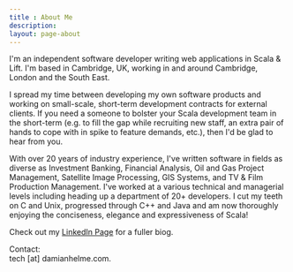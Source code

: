 ```yaml
---
title : About Me
description:
layout: page-about
---
```


I'm an independent software developer writing web applications in Scala & Lift.
I'm based in Cambridge, UK, working in and around Cambridge, London and the South East.

I spread my time between developing my own software products and working on small-scale, short-term development contracts for external clients. If you need a someone to bolster your Scala development team in the short-term (e.g. to fill the gap while recruiting new staff, an extra pair of hands to cope with in spike to feature demands, etc.), then I'd be glad to hear from you.

With over 20 years of industry experience, I've written software in fields as diverse as Investment Banking, 
Financial Analysis, Oil and Gas Project Management, Satellite Image Processing, GIS Systems, and TV & Film Production Management. 
I've worked at a various technical and managerial levels including heading up a department of 20+ developers. I cut my teeth on C and Unix, progressed through C++ and Java and am now thoroughly enjoying the conciseness, elegance and expressiveness of Scala!

Check out my [LinkedIn Page](http://uk.linkedin.com/pub/damian-helme/2/4ba/9) for a fuller biog.

Contact: <br /> tech [at] damianhelme.com.
